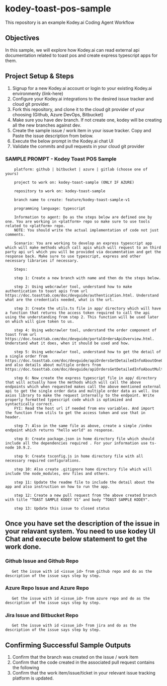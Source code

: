 
# kodey-toast-pos-sample

This repository is an example Kodey.ai Coding Agent Workflow

## Objectives

In this sample, we will explore how Kodey.ai can read external api documentation related to toast pos and create express typescript apps for them.

## Project Setup & Steps 

1. Signup for a new Kodey.ai account or login to your existing Kodey.ai environmenty (link-here)
2. Configure your Kodey.ai integrations to the desired issue tracker and cloud git provider.
3. Fork this repository, and clone it to the cloud git provider of your choosing (Github, Azure DevOps, Bitbucket)
4. Make sure you have dev branch. If not create one, kodey will be creating all the new branches against dev.
5. Create the sample issue / work item in your issue tracker. Copy and Paste the issue description from below.
6. Execute the below prompt in the Kodey.ai chat UI
7. Validate the commits and pull requests in your cloud git provider

### SAMPLE PROMPT - Kodey Toast POS Sample
```
    platform: github | bitbucket | azure | gitlab (choose one of yours)

    project to work on: kodey-toast-sample (ONLY IF AZURE)

    repository to work on: kodey-toast-sample

    branch name to create: feature/kodey-toast-sample-v1

    programming language: typescript

    Information to agent: Do as the steps below are defined one by one. You are working in <platform> repo so make sure to use tools related to <platform> repo.
    NOTE: You should write the actual implementation of code not just comments.

    Scenario: You are working to develop an express typescript app which will make methods which call apis which will request to an third party api url which you will be provided via documentation and get the response back. Make sure to use typescript, express and other necessary libraries if necessary.

    Steps:

    step 1: Create a new branch with name and then do the steps below.

    step 2: Using webcrawler tool, understand how to make authentication to toast apis from url https://doc.toasttab.com/doc/devguide/authentication.html. Understand what are the credentials needed, what is the url.

    step 3: Create the utils.ts file in app/ directory which will have a function that returns the access token required to call the api using the understanding from step 2. This function will be used later on which will give token to us.

    step 4: Using webcrawler tool, understand the order component of toast from url https://doc.toasttab.com/doc/devguide/portalOrdersApiOverview.html. Understand what it does, when it should be used and how.

    step 5: Using webcrawler tool, understand how to get the detail of a single order from https://doc.toasttab.com/doc/devguide/apiOrdersGetDetailedInfoAboutOneOrder.html and also details about multiple orders from https://doc.toasttab.com/doc/devguide/apiOrdersGetDetailedInfoAboutMultipleOrders.html

    step 6: Now create the express typescript file in app/ directory that will actually have the methods which will call the above endpoints which when requested makes call the above mentioned external api to get the single order data and multiple order data as well. Use axios library to make the request internally to the endpoint. Write properly formatted typescript code which is optimized and syntactically correct.
    FYI: Read the host url if needed from env variables. And import the function from utils to get the access token and use that in header.

    step 7: Also in the same file as above, create a simple /index endpoint which returns "hello world" as response.

    step 8: Create package.json in home directory file which should include all the dependencies required . For your information use ts-node 10.9.2.

    step 9: Create tsconfig.js in home directory file with all necessary required configurations.

    step 10: Also create .gitignore home directory file which will include the node_modules, env files and others.

    step 11: Update the readme file to include the detail about the app and also instruction on how to run the app.

    step 12: Create a new pull request from the above created branch with title "TOAST SAMPLE KODEY V1" and body "TOAST SAMPLE KODEY".

    step 13: Update this issue to closed status
```

## Once you have set the description of the issue in your relavant system. You need to use kodey UI Chat and execute below statement to get the work done. 

### Github Issue and Github Repo
```
   Get the issue with id <issue_id> from github repo and do as the description of the issue says step by step.
```

### Azure Repo Issue and Azure Repo
```
   Get the issue with id <issue_id> from azure repo and do as the description of the issue says step by step.
```

### Jira Issue and Bitbucket Repo
```
   Get the issue with id <issue_id> from jira and do as the description of the issue says step by step.
```

## Confirming Successful Sample Outputs

1. Confirm that the branch was created on the issue / work item
2. Confirm that the code created in the associated pull request contains the following
3. Confirm that the work item/issue/ticket in your relevant issue tracking platform is updated.
